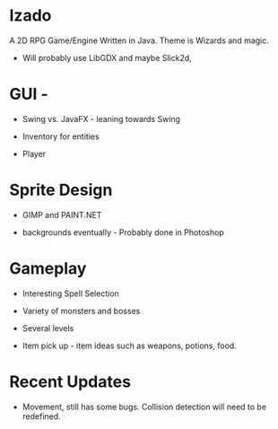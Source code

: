 # Izado
A 2D RPG Game/Engine Written in Java. Theme is Wizards and magic.

* Will probably use LibGDX and maybe Slick2d,

# GUI -

* Swing vs. JavaFX            - leaning towards Swing

* Inventory for entities

* Player

# Sprite Design

* GIMP and PAINT.NET

* backgrounds eventually       - Probably done in Photoshop

# Gameplay

* Interesting Spell Selection

* Variety of monsters and bosses

* Several levels

* Item pick up                 - item ideas such as weapons, potions, food.


# Recent Updates

* Movement, still has some bugs. Collision detection will need to be redefined.
